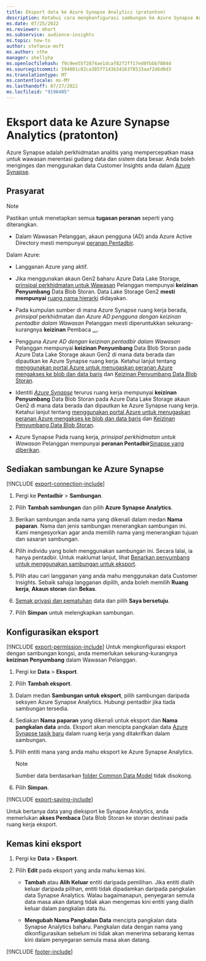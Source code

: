 ```yaml
---
title: Eksport data ke Azure Synapse Analytics (pratonton)
description: Ketahui cara mengkonfigurasi sambungan ke Azure Synapse Analytics.
ms.date: 07/25/2022
ms.reviewer: mhart
ms.subservice: audience-insights
ms.topic: how-to
author: stefanie-msft
ms.author: sthe
manager: shellyha
ms.openlocfilehash: f9c9ee55f2874ae1dcaf82f2ff17ed0fbbb7804d
ms.sourcegitcommit: 594081c82ca385f7143b3416378533aaf2d6d0d3
ms.translationtype: MT
ms.contentlocale: ms-MY
ms.lasthandoff: 07/27/2022
ms.locfileid: "9196405"
---
```

# <a name="export-data-to-azure-synapse-analytics-preview"></a>Eksport data ke Azure Synapse Analytics (pratonton)

Azure Synapse adalah perkhidmatan analitis yang mempercepatkan masa untuk wawasan merentasi gudang data dan sistem data besar. Anda boleh menginges dan menggunakan data Customer Insights anda dalam [Azure Synapse](/azure/synapse-analytics/overview-what-is).

## <a name="prerequisites"></a>Prasyarat

> [!NOTE]
> Pastikan untuk menetapkan semua **tugasan peranan** seperti yang diterangkan.

- Dalam Wawasan Pelanggan, akaun pengguna (AD) anda Azure Active Directory mesti mempunyai [peranan Pentadbir](permissions.md#assign-roles-and-permissions).

Dalam Azure:

- Langganan Azure yang aktif.

- Jika menggunakan akaun Gen2 baharu Azure Data Lake Storage, [prinsipal perkhidmatan untuk Wawasan](connect-service-principal.md) Pelanggan mempunyai **keizinan Penyumbang** Data Blob Storan. Data Lake Storage Gen2 **mesti mempunyai** [ruang nama hierarki](/azure/storage/blobs/data-lake-storage-namespace) didayakan.

- Pada kumpulan sumber di mana Azure Synapse ruang kerja berada, *prinsipal* perkhidmatan dan *Azure AD pengguna dengan keizinan pentadbir dalam Wawasan* Pelanggan mesti diperuntukkan sekurang-kurangnya **keizinan** Pembaca [...](/azure/role-based-access-control/role-assignments-portal).

- Pengguna *Azure AD dengan keizinan pentadbir dalam Wawasan* Pelanggan mempunyai **keizinan Penyumbang** Data Blob Storan pada Azure Data Lake Storage akaun Gen2 di mana data berada dan dipautkan ke Azure Synapse ruang kerja. Ketahui lanjut tentang [menggunakan portal Azure untuk menugaskan peranan Azure mengakses ke blob dan data baris](/azure/storage/common/storage-auth-aad-rbac-portal) dan [Keizinan Penyumbang Data Blob Storan](/azure/role-based-access-control/built-in-roles#storage-blob-data-contributor).

- Identiti *[Azure Synapse](/azure/synapse-analytics/security/synapse-workspace-managed-identity)* terurus ruang kerja mempunyai **keizinan Penyumbang** Data Blob Storan pada Azure Data Lake Storage akaun Gen2 di mana data berada dan dipautkan ke Azure Synapse ruang kerja. Ketahui lanjut tentang [menggunakan portal Azure untuk menugaskan peranan Azure mengakses ke blob dan data baris](/azure/storage/common/storage-auth-aad-rbac-portal) dan [Keizinan Penyumbang Data Blob Storan](/azure/role-based-access-control/built-in-roles#storage-blob-data-contributor).

- Azure Synapse Pada ruang kerja, *prinsipal perkhidmatan untuk Wawasan* Pelanggan mempunyai **peranan Pentadbir**[Sinapse yang diberikan](/azure/synapse-analytics/security/how-to-set-up-access-control).

## <a name="set-up-connection-to-azure-synapse"></a>Sediakan sambungan ke Azure Synapse

[!INCLUDE [export-connection-include](includes/export-connection-admn.md)]

1. Pergi ke **Pentadbir** > **Sambungan**.

1. Pilih **Tambah sambungan** dan pilih **Azure Synapse Analytics**.

1. Berikan sambungan anda nama yang dikenali dalam medan **Nama paparan**. Nama dan jenis sambungan menerangkan sambungan ini. Kami mengesyorkan agar anda memilih nama yang menerangkan tujuan dan sasaran sambungan.

1. Pilih individu yang boleh menggunakan sambungan ini. Secara lalai, ia hanya pentadbir. Untuk maklumat lanjut, lihat [Benarkan penyumbang untuk menggunakan sambungan untuk eksport](connections.md#allow-contributors-to-use-a-connection-for-exports).

1. Pilih atau cari langganan yang anda mahu menggunakan data Customer Insights. Sebaik sahaja langganan dipilih, anda boleh memilih **Ruang kerja**, **Akaun storan** dan **Bekas**.

1. [Semak privasi dan pematuhan](connections.md#data-privacy-and-compliance) data dan pilih **Saya bersetuju**.

1. Pilih **Simpan** untuk melengkapkan sambungan.

## <a name="configure-an-export"></a>Konfigurasikan eksport

[!INCLUDE [export-permission-include](includes/export-permission.md)] Untuk mengkonfigurasi eksport dengan sambungan kongsi, anda memerlukan sekurang-kurangnya **keizinan Penyumbang** dalam Wawasan Pelanggan.

1. Pergi ke **Data** > **Eksport**.

1. Pilih **Tambah eksport**.

1. Dalam medan **Sambungan untuk eksport**, pilih sambungan daripada seksyen Azure Synapse Analytics. Hubungi pentadbir jika tiada sambungan tersedia.

1. Sediakan **Nama paparan** yang dikenali untuk eksport dan **Nama pangkalan data** anda. Eksport akan mencipta pangkalan data [Azure Synapse tasik baru](/azure/synapse-analytics/database-designer/concepts-lake-database) dalam ruang kerja yang ditakrifkan dalam sambungan.

1. Pilih entiti mana yang anda mahu eksport ke Azure Synapse Analytics.
   > [!NOTE]
   > Sumber data berdasarkan [folder Common Data Model](connect-common-data-model.md) tidak disokong.

1. Pilih **Simpan**.

[!INCLUDE [export-saving-include](includes/export-saving.md)]

Untuk bertanya data yang dieksport ke Synapse Analytics, anda memerlukan **akses Pembaca** Data Blob Storan ke storan destinasi pada ruang kerja eksport.

## <a name="update-an-export"></a>Kemas kini eksport

1. Pergi ke **Data** > **Eksport**.

1. Pilih **Edit** pada eksport yang anda mahu kemas kini.

   - **Tambah** atau **Alih Keluar** entiti daripada pemilihan. Jika entiti dialih keluar daripada pilihan, entiti tidak dipadamkan daripada pangkalan data Synapse Analytics. Walau bagaimanapun, penyegaran semula data masa akan datang tidak akan mengemas kini entiti yang dialih keluar dalam pangkalan data itu.

   - **Mengubah Nama Pangkalan Data** mencipta pangkalan data Synapse Analytics baharu. Pangkalan data dengan nama yang dikonfigurasikan sebelum ini tidak akan menerima sebarang kemas kini dalam penyegaran semula masa akan datang.

[!INCLUDE [footer-include](includes/footer-banner.md)]
